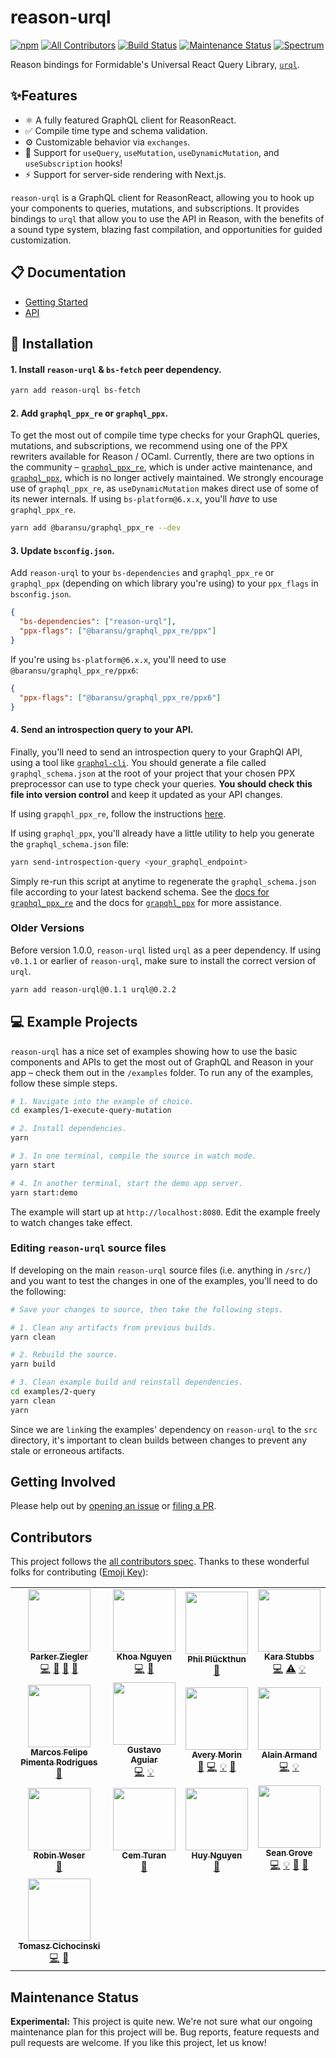 # reason-urql

[![npm](https://img.shields.io/npm/v/reason-urql.svg)](https://www.npmjs.com/package/reason-urql)
[![All Contributors](https://img.shields.io/badge/all_contributors-12-orange.svg)](#contributors)
[![Build Status](https://travis-ci.com/FormidableLabs/reason-urql.svg?branch=master)](https://travis-ci.com/FormidableLabs/reason-urql)
[![Maintenance Status][maintenance-image]](#maintenance-status)
[![Spectrum](https://withspectrum.github.io/badge/badge.svg)](https://spectrum.chat/urql)

Reason bindings for Formidable's Universal React Query Library, [`urql`](https://github.com/FormidableLabs/urql).

## ✨Features

- ⚛️ A fully featured GraphQL client for ReasonReact.
- ✅ Compile time type and schema validation.
- ⚙️ Customizable behavior via `exchanges`.
- 🎣 Support for `useQuery`, `useMutation`, `useDynamicMutation`, and `useSubscription` hooks!
- ⚡ Support for server-side rendering with Next.js.

`reason-urql` is a GraphQL client for ReasonReact, allowing you to hook up your components to queries, mutations, and subscriptions. It provides bindings to `urql` that allow you to use the API in Reason, with the benefits of a sound type system, blazing fast compilation, and opportunities for guided customization.

## 📋 Documentation

- [Getting Started](/docs/getting_started.md)
- [API](/docs/api.md)

## 💾 Installation

#### 1. Install `reason-urql` & `bs-fetch` peer dependency.

```sh
yarn add reason-urql bs-fetch
```

#### 2. Add `graphql_ppx_re` or `graphql_ppx`.

To get the most out of compile time type checks for your GraphQL queries, mutations, and subscriptions, we recommend using one of the PPX rewriters available for Reason / OCaml. Currently, there are two options in the community – [`graphql_ppx_re`](https://github.com/baransu/graphql_ppx_re), which is under active maintenance, and [`graphql_ppx`](https://github.com/mhallin/graphql_ppx), which is no longer actively maintained. We strongly encourage use of `graphql_ppx_re`, as `useDynamicMutation` makes direct use of some of its newer internals. If using `bs-platform@6.x.x`, you'll _have_ to use `graphql_ppx_re`.

```sh
yarn add @baransu/graphql_ppx_re --dev
```

#### 3. Update `bsconfig.json`.

Add `reason-urql` to your `bs-dependencies` and `graphql_ppx_re` or `graphql_ppx` (depending on which library you're using) to your `ppx_flags` in `bsconfig.json`.

```json
{
  "bs-dependencies": ["reason-urql"],
  "ppx-flags": ["@baransu/graphql_ppx_re/ppx"]
}
```

If you're using `bs-platform@6.x.x`, you'll need to use `@baransu/graphql_ppx_re/ppx6`:

```json
{
  "ppx-flags": ["@baransu/graphql_ppx_re/ppx6"]
}
```

#### 4. Send an introspection query to your API.

Finally, you'll need to send an introspection query to your GraphQl API, using a tool like [`graphql-cli`](https://github.com/Urigo/graphql-cli/). You should generate a file called `graphql_schema.json` at the root of your project that your chosen PPX preprocessor can use to type check your queries. **You should check this file into version control** and keep it updated as your API changes.

If using `grapqhl_ppx_re`, follow the instructions [here](https://github.com/baransu/graphql_ppx_re#usage).

If using `graphql_ppx`, you'll already have a little utility to help you generate the `graphql_schema.json` file:

```sh
yarn send-introspection-query <your_graphql_endpoint>
```

Simply re-run this script at anytime to regenerate the `graphql_schema.json` file according to your latest backend schema. See the [docs for `graphql_ppx_re`](https://github.com/baransu/graphql_ppx_re#usage) and the docs for [`grapqhl_ppx`](https://github.com/mhallin/graphql_ppx) for more assistance.

### Older Versions

Before version 1.0.0, `reason-urql` listed `urql` as a peer dependency. If using `v0.1.1` or earlier of `reason-urql`, make sure to install the correct version of `urql`.

```sh
yarn add reason-urql@0.1.1 urql@0.2.2
```

## 💻 Example Projects

`reason-urql` has a nice set of examples showing how to use the basic components and APIs to get the most out of GraphQL and Reason in your app – check them out in the `/examples` folder. To run any of the examples, follow these simple steps.

```sh
# 1. Navigate into the example of choice.
cd examples/1-execute-query-mutation

# 2. Install dependencies.
yarn

# 3. In one terminal, compile the source in watch mode.
yarn start

# 4. In another terminal, start the demo app server.
yarn start:demo
```

The example will start up at `http://localhost:8080`. Edit the example freely to watch changes take effect.

### Editing `reason-urql` source files

If developing on the main `reason-urql` source files (i.e. anything in `/src/`) and you want to test the changes in one of the examples, you'll need to do the following:

```sh
# Save your changes to source, then take the following steps.

# 1. Clean any artifacts from previous builds.
yarn clean

# 2. Rebuild the source.
yarn build

# 3. Clean example build and reinstall dependencies.
cd examples/2-query
yarn clean
yarn
```

Since we are `link`ing the examples' dependency on `reason-urql` to the `src` directory, it's important to clean builds between changes to prevent any stale or erroneous artifacts.

## Getting Involved

Please help out by [opening an issue](https://github.com/FormidableLabs/reason-urql/issues) or [filing a PR](https://github.com/FormidableLabs/reason-urql/pulls).

## Contributors

This project follows the [all contributors spec](https://github.com/kentcdodds/all-contributors). Thanks to these wonderful folks for contributing ([Emoji Key](https://github.com/kentcdodds/all-contributors#emoji-key)):

<!-- ALL-CONTRIBUTORS-LIST:START - Do not remove or modify this section -->
<!-- prettier-ignore-start -->
<!-- markdownlint-disable -->
<table>
  <tr>
    <td align="center"><a href="http://parkerziegler.com/"><img src="https://avatars0.githubusercontent.com/u/19421190?v=4" width="100px;" alt=""/><br /><sub><b>Parker Ziegler</b></sub></a><br /><a href="https://github.com/FormidableLabs/reason-urql/commits?author=parkerziegler" title="Code">💻</a> <a href="https://github.com/FormidableLabs/reason-urql/commits?author=parkerziegler" title="Documentation">📖</a> <a href="https://github.com/FormidableLabs/reason-urql/pulls?q=is%3Apr+reviewed-by%3Aparkerziegler" title="Reviewed Pull Requests">👀</a> <a href="#ideas-parkerziegler" title="Ideas, Planning, & Feedback">🤔</a></td>
    <td align="center"><a href="https://khoanguyen.me"><img src="https://avatars2.githubusercontent.com/u/3049054?v=4" width="100px;" alt=""/><br /><sub><b>Khoa Nguyen</b></sub></a><br /><a href="https://github.com/FormidableLabs/reason-urql/commits?author=thangngoc89" title="Code">💻</a> <a href="https://github.com/FormidableLabs/reason-urql/commits?author=thangngoc89" title="Documentation">📖</a></td>
    <td align="center"><a href="https://twitter.com/_philpl"><img src="https://avatars0.githubusercontent.com/u/2041385?v=4" width="100px;" alt=""/><br /><sub><b>Phil Plückthun</b></sub></a><br /><a href="#ideas-kitten" title="Ideas, Planning, & Feedback">🤔</a></td>
    <td align="center"><a href="https://github.com/kiraarghy"><img src="https://avatars2.githubusercontent.com/u/21056165?v=4" width="100px;" alt=""/><br /><sub><b>Kara Stubbs</b></sub></a><br /><a href="https://github.com/FormidableLabs/reason-urql/commits?author=kiraarghy" title="Code">💻</a> <a href="https://github.com/FormidableLabs/reason-urql/commits?author=kiraarghy" title="Tests">⚠️</a> <a href="#example-kiraarghy" title="Examples">💡</a></td>
  </tr>
  <tr>
    <td align="center"><a href="https://github.com/oddlyfunctional"><img src="https://avatars1.githubusercontent.com/u/565635?v=4" width="100px;" alt=""/><br /><sub><b>Marcos Felipe Pimenta Rodrigues</b></sub></a><br /><a href="https://github.com/FormidableLabs/reason-urql/commits?author=oddlyfunctional" title="Documentation">📖</a></td>
    <td align="center"><a href="https://github.com/gugahoa"><img src="https://avatars2.githubusercontent.com/u/1438470?v=4" width="100px;" alt=""/><br /><sub><b>Gustavo Aguiar</b></sub></a><br /><a href="https://github.com/FormidableLabs/reason-urql/commits?author=gugahoa" title="Code">💻</a> <a href="#example-gugahoa" title="Examples">💡</a></td>
    <td align="center"><a href="https://github.com/Schmavery"><img src="https://avatars1.githubusercontent.com/u/2154522?v=4" width="100px;" alt=""/><br /><sub><b>Avery Morin</b></sub></a><br /><a href="#ideas-Schmavery" title="Ideas, Planning, & Feedback">🤔</a> <a href="https://github.com/FormidableLabs/reason-urql/commits?author=Schmavery" title="Code">💻</a> <a href="#example-Schmavery" title="Examples">💡</a> <a href="https://github.com/FormidableLabs/reason-urql/commits?author=Schmavery" title="Documentation">📖</a></td>
    <td align="center"><a href="https://medium.com/@idkjs"><img src="https://avatars1.githubusercontent.com/u/2370391?v=4" width="100px;" alt=""/><br /><sub><b>Alain Armand</b></sub></a><br /><a href="https://github.com/FormidableLabs/reason-urql/commits?author=idkjs" title="Code">💻</a> <a href="#example-idkjs" title="Examples">💡</a></td>
  </tr>
  <tr>
    <td align="center"><a href="http://weser.io"><img src="https://avatars0.githubusercontent.com/u/10060928?v=4" width="100px;" alt=""/><br /><sub><b>Robin Weser</b></sub></a><br /><a href="https://github.com/FormidableLabs/reason-urql/commits?author=robinweser" title="Documentation">📖</a></td>
    <td align="center"><a href="https://ce.ms"><img src="https://avatars3.githubusercontent.com/u/959142?v=4" width="100px;" alt=""/><br /><sub><b>Cem Turan</b></sub></a><br /><a href="https://github.com/FormidableLabs/reason-urql/commits?author=cem2ran" title="Documentation">📖</a></td>
    <td align="center"><a href="https://www.huy.dev/"><img src="https://avatars1.githubusercontent.com/u/7352279?v=4" width="100px;" alt=""/><br /><sub><b>Huy Nguyen</b></sub></a><br /><a href="https://github.com/FormidableLabs/reason-urql/commits?author=huy-nguyen" title="Documentation">📖</a></td>
    <td align="center"><a href="http://www.riseos.com"><img src="https://avatars2.githubusercontent.com/u/35296?v=4" width="100px;" alt=""/><br /><sub><b>Sean Grove</b></sub></a><br /><a href="https://github.com/FormidableLabs/reason-urql/commits?author=sgrove" title="Code">💻</a> <a href="#example-sgrove" title="Examples">💡</a> <a href="#ideas-sgrove" title="Ideas, Planning, & Feedback">🤔</a> <a href="https://github.com/FormidableLabs/reason-urql/commits?author=sgrove" title="Documentation">📖</a></td>
  </tr>
  <tr>
    <td align="center"><a href="https://twitter.com/_cichocinski"><img src="https://avatars2.githubusercontent.com/u/9558691?v=4" width="100px;" alt=""/><br /><sub><b>Tomasz Cichocinski</b></sub></a><br /><a href="https://github.com/FormidableLabs/reason-urql/commits?author=baransu" title="Code">💻</a> <a href="https://github.com/FormidableLabs/reason-urql/issues?q=author%3Abaransu" title="Bug reports">🐛</a></td>
  </tr>
</table>

<!-- markdownlint-enable -->
<!-- prettier-ignore-end -->

<!-- ALL-CONTRIBUTORS-LIST:END -->

## Maintenance Status

**Experimental:** This project is quite new. We're not sure what our ongoing maintenance plan for this project will be. Bug reports, feature requests and pull requests are welcome. If you like this project, let us know!

[maintenance-image]: https://img.shields.io/badge/maintenance-experimental-blueviolet.svg
